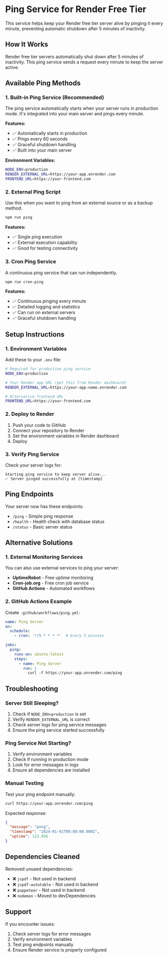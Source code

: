 # Ping Service for Render Free Tier

This service helps keep your Render free tier server alive by pinging it every minute, preventing automatic shutdown after 5 minutes of inactivity.

## How It Works

Render free tier servers automatically shut down after 5 minutes of inactivity. This ping service sends a request every minute to keep the server active.

## Available Ping Methods

### 1. Built-in Ping Service (Recommended)

The ping service automatically starts when your server runs in production mode. It's integrated into your main server and pings every minute.

**Features:**
- ✅ Automatically starts in production
- ✅ Pings every 60 seconds
- ✅ Graceful shutdown handling
- ✅ Built into your main server

**Environment Variables:**
```bash
NODE_ENV=production
RENDER_EXTERNAL_URL=https://your-app.onrender.com
FRONTEND_URL=https://your-frontend.com
```

### 2. External Ping Script

Use this when you want to ping from an external source or as a backup method.

```bash
npm run ping
```

**Features:**
- ✅ Single ping execution
- ✅ External execution capability
- ✅ Good for testing connectivity

### 3. Cron Ping Service

A continuous ping service that can run independently.

```bash
npm run cron-ping
```

**Features:**
- ✅ Continuous pinging every minute
- ✅ Detailed logging and statistics
- ✅ Can run on external servers
- ✅ Graceful shutdown handling

## Setup Instructions

### 1. Environment Variables

Add these to your `.env` file:

```bash
# Required for production ping service
NODE_ENV=production

# Your Render app URL (get this from Render dashboard)
RENDER_EXTERNAL_URL=https://your-app-name.onrender.com

# Alternative frontend URL
FRONTEND_URL=https://your-frontend.com
```

### 2. Deploy to Render

1. Push your code to GitHub
2. Connect your repository to Render
3. Set the environment variables in Render dashboard
4. Deploy

### 3. Verify Ping Service

Check your server logs for:
```
Starting ping service to keep server alive...
✅ Server pinged successfully at [timestamp]
```

## Ping Endpoints

Your server now has these endpoints:

- `/ping` - Simple ping response
- `/health` - Health check with database status
- `/status` - Basic server status

## Alternative Solutions

### 1. External Monitoring Services

You can also use external services to ping your server:

- **UptimeRobot** - Free uptime monitoring
- **Cron-job.org** - Free cron job service
- **GitHub Actions** - Automated workflows

### 2. GitHub Actions Example

Create `.github/workflows/ping.yml`:

```yaml
name: Ping Server
on:
  schedule:
    - cron: '*/5 * * * *'  # Every 5 minutes

jobs:
  ping:
    runs-on: ubuntu-latest
    steps:
      - name: Ping Server
        run: |
          curl -f https://your-app.onrender.com/ping
```

## Troubleshooting

### Server Still Sleeping?

1. Check if `NODE_ENV=production` is set
2. Verify `RENDER_EXTERNAL_URL` is correct
3. Check server logs for ping service messages
4. Ensure the ping service started successfully

### Ping Service Not Starting?

1. Verify environment variables
2. Check if running in production mode
3. Look for error messages in logs
4. Ensure all dependencies are installed

### Manual Testing

Test your ping endpoint manually:

```bash
curl https://your-app.onrender.com/ping
```

Expected response:
```json
{
  "message": "pong",
  "timestamp": "2024-01-01T00:00:00.000Z",
  "uptime": 123.456
}
```

## Dependencies Cleaned

Removed unused dependencies:
- ❌ `jspdf` - Not used in backend
- ❌ `jspdf-autotable` - Not used in backend  
- ❌ `puppeteer` - Not used in backend
- ❌ `nodemon` - Moved to devDependencies

## Support

If you encounter issues:
1. Check server logs for error messages
2. Verify environment variables
3. Test ping endpoints manually
4. Ensure Render service is properly configured

